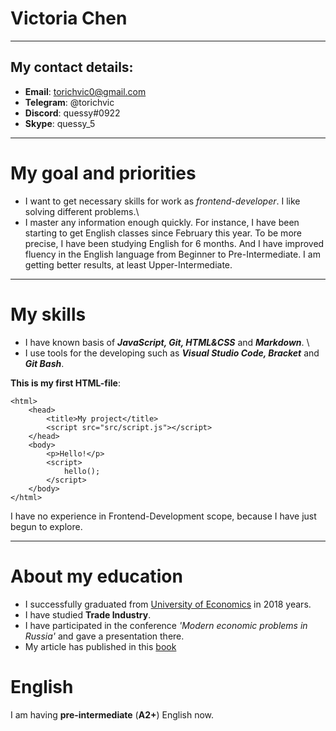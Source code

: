 # Victoria Chen
***

 ## My contact details:
* **Email**: torichvic0@gmail.com
* **Telegram**: @torichvic
* **Discord**: quessy#0922
* **Skype**: quessy_5
***
# My goal and priorities

* I want to get necessary skills for work as *frontend-developer*. I like solving different problems.\
* I master any information enough quickly. For instance, I have been starting to get English classes since February this year. To be more precise, I have been studying English for 6 months. And I have improved fluency in the English language from Beginner to Pre-Intermediate. I am getting better results, at least Upper-Intermediate.
***
# My skills
* I have known basis of ***JavaScript, Git, HTML&CSS*** and ***Markdown***. \
* I use tools for the developing  such as ***Visual Studio Code, Bracket*** and ***Git Bash***.

**This is my first HTML-file**:

```<!DOCTYPE html>
<html>
    <head>
        <title>My project</title>
        <script src="src/script.js"></script>
    </head>
    <body>
        <p>Hello!</p>
        <script>
            hello();
        </script>
    </body>
</html>
```
I have no experience in Frontend-Development scope, because I have just begun to explore.
***
# About my education

* I successfully graduated from [University of Economics](https://int.rsue.ru/en/) in 2018 years.
* I have studied **Trade Industry**.
* I have participated in the conference _'Modern economic problems in Russia'_ and gave a presentation there.
* My article has published in this [book](https://search.rsl.ru/ru/record/01000735017)
# English
I am having **pre-intermediate** (**A2+**) English now.
